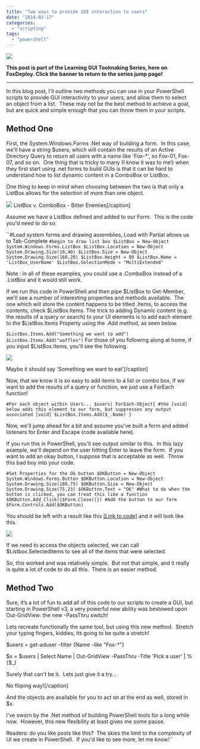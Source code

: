 ```yaml
---
title: "Two ways to provide GUI interaction to users"
date: "2014-02-17"
categories: 
  - "scripting"
tags: 
  - "powershell"
---
```


![](http://foxdeploy.com/resources/learning-gui-toolmaking-series/)

**This post is part of the Learning GUI Toolmaking Series, here on FoxDeploy. Click the banner to return to the series jump page!**

* * *

In this blog post, I'll outline two methods you can use in your PowerShell scripts to provide GUI interactivity to your users, and allow them to select an object from a list.  These may not be the best method to achieve a goal, but are quick and simple enough that you can throw them in your scripts.

## Method One

First, the System.Windows.Forms .Net way of building a form.  In this case, we'll have a string $users, which will contain the results of an Active Directory Query to return all users with a name like 'Fox-\*', so Fox-01, Fox-07, and so on.  One thing that is tricky to many (I know it was to me!) when they first start using .net forms to build GUIs is that it can be hard to understand how to list dynamic content in a ComboBox or ListBox.

One thing to keep in mind when choosing between the two is that only a ListBox allows for the selection of more than one object.

![](http://foxdeploy.files.wordpress.com/2014/01/two_method_of_input_01.png) ListBox v. ComboBox - Bitter Enemies\[/caption\]

Assume we have a ListBox defined and added to our Form.  This is the code you'd need to do so.

``#Load system forms and drawing assemblies, Load with Partial allows us to Tab-Complete `#begin to draw list box $ListBox = New-Object System.Windows.Forms.ListBox $ListBox.Location = New-Object System.Drawing.Size(10,40) $ListBox.Size = New-Object System.Drawing.Size(160,20) $ListBox.Height = 80 $ListBox.Name = 'ListBox_UserName' $ListBox.SelectionMode = "MultiExtended"`

Note : in all of these examples, you could use a .ComboBox instead of a .ListBox and it would still work.

If we run this code in PowerShell and then pipe $ListBox to Get-Member, we'll see a number of interesting properties and methods available.  The one which will store the content happens to be titled .Items, to access the contents, check $ListBox.Items. The trick to adding Dynamic content (e.g. the results of a query or search) to your UI elements is to add each element to the $ListBox.Items Property using the .Add method, as seen below.

`$ListBox.Items.Add("Something we want to add") $ListBox.Items.Add("waffles")` For those of you following along at home, if you input $ListBox.Items, you'll see the following.

![](http://foxdeploy.files.wordpress.com/2014/01/two_method_of_input_02.png)

[](http://foxdeploy.files.wordpress.com/2014/01/two_method_of_input_02-5.png) Maybe it should say 'Something we want to eat'[/caption]

Now, that we know it is so easy to add items to a list or combo box, if we want to add the results of a query or function, we just use a ForEach function!

`#For each object within Users... $users| ForEach-Object{ #the [void] below adds this element to our form, but suppresses any output associated [void] $ListBox.Items.Add($_.Name) }`

Now, we'll jump ahead for a bit and assume you've built a form and added listeners for Enter and Escape (code available here).

If you run this in PowerShell, you'll see output similar to this.  In this lazy example, we'll depend on the user hitting Enter to leave the form.  If you want to add an okay button, I suppose that is acceptable as well.  Throw this bad boy into your code.

`#Set Properties for the Ok button $OKButton = New-Object System.Windows.Forms.Button $OKButton.Location = New-Object System.Drawing.Size(180,75) $OKButton.Size = New-Object System.Drawing.Size(75,23) $OKButton.Text = "OK" #What to do when the button is clicked, you can treat this like a function $OKButton.Add_Click({$Form.Close()}) #Add the button to our form $Form.Controls.Add($OKButton)`

You should be left with a result like this [[Link to code]](http://foxdeploy.com/code-and-scripts/new-listbox-wmultiselect/ "New-Listbox-wMultiSelect") and it will look like this.

![](http://foxdeploy.files.wordpress.com/2014/01/two_method_of_input_03.png)

If we need to access the objects selected, we can call $Listbox.SelectedItems to see all of the items that were selected.

So, this worked and was relatively simple.  But not that simple, and it really is quite a lot of code to do all this.  There is an easier method.

## Method Two

Sure, it’s a lot of fun to add all of this code to our scripts to create a GUI, but starting in PowerShell v3, a very powerful new ability was bestowed upon Out-GridView: the new -PassThru switch!

Lets recreate functionally the same tool, but using this new method.  Stretch your typing fingers, kiddies, its going to be quite a stretch!

$users = get-aduser -filter {Name -like "Fox-*"}

$x = $users | Select Name | Out-GridView -PassThru -Title 'Pick a user' | % {$_}

Surely that can't be it.  Lets just give it a try...

[](http://foxdeploy.files.wordpress.com/2014/01/two_method_of_input_04.png) No fliiping way![/caption]

And the objects are available for you to act on at the end as well, stored in $x.

I've sworn by the .Net method of building PowerShell tools for a long while now.  However, this new flexibility at least gives me some pause.

Readers: do you like posts like this?  The skies the limit to the complexity of UI we create in PowerShell.  If you'd like to see more, let me know!``
